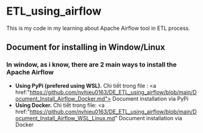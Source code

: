 # ETL_using_airflow

This is my code in my learning about Apache Airflow tool in ETL process.

## Document for installing in Window/Linux

### In window, as i know, there are 2 main ways to install the Apache Airflow

* **Using PyPi (prefered using WSL).** Chi tiết trong file : <a href:"https://github.com/nvhieu0163/DE_ETL_using_airflow/blob/main/Document_Install_Airflow_Docker.md"> Document installation via PyPi </a>
* **Using Docker.** Chi tiết trong file: <a href:"https://github.com/nvhieu0163/DE_ETL_using_airflow/blob/main/Document_Install_Airflow_WSL_Linux.md" Document installation via Docker </a>
